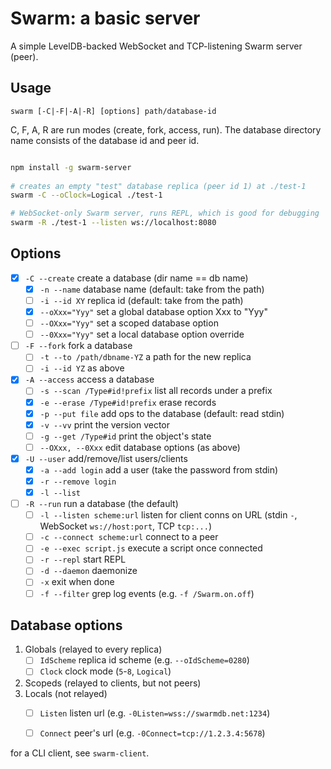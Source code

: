 # Swarm: a basic server

A simple LevelDB-backed WebSocket and TCP-listening Swarm server (peer).

## Usage

    swarm [-C|-F|-A|-R] [options] path/database-id

C, F, A, R are run modes (create, fork, access, run).
The database directory name consists of the database id and peer id.

```bash

npm install -g swarm-server
    
# creates an empty "test" database replica (peer id 1) at ./test-1
swarm -C --oClock=Logical ./test-1

# WebSocket-only Swarm server, runs REPL, which is good for debugging
swarm -R ./test-1 --listen ws://localhost:8080
```

## Options

- [x] `-C --create` create a database (dir name == db name)
    - [x] `-n --name` database name (default: take from the path)
    - [ ] `-i --id XY` replica id (default: take from the path)
    - [x] `--oXxx="Yyy"` set a global database option Xxx to "Yyy"
    - [ ] `--OXxx="Yyy"` set a scoped database option 
    - [ ] `--0Xxx="Yyy"` set a local database option override
- [ ] `-F --fork` fork a database
    - [ ] `-t --to /path/dbname-YZ` a path for the new replica
    - [ ] `-i --id YZ` as above
- [x] `-A --access` access a database
    - [ ] `-s --scan /Type#id!prefix` list all records under a prefix
    - [x] `-e --erase /Type#id!prefix` erase records
    - [x] `-p --put file` add ops to the database (default: read stdin)
    - [x] `-v --vv` print the version vector
    - [ ] `-g --get /Type#id` print the object's state 
    - [ ] `--OXxx, --0Xxx` edit database options (as above)
- [x] `-U --user` add/remove/list users/clients
    - [x] `-a --add login` add a user (take the password from stdin)
    - [x] `-r --remove login`
    - [x] `-l --list`
- [ ] `-R --run` run a database (the default)
    - [ ] `-l --listen scheme:url` listen for client conns on URL
                (stdin `-`, WebSocket `ws://host:port`, TCP `tcp:...`)
    - [ ] `-c --connect scheme:url` connect to a peer
    - [ ] `-e --exec script.js` execute a script once connected
    - [ ] `-r --repl` start REPL
    - [ ] `-d --daemon` daemonize
    - [ ] `-x` exit when done
    - [ ] `-f --filter` grep log events (e.g. `-f /Swarm.on.off`)

## Database options

1. Globals (relayed to every replica)
    - [ ] `IdScheme` replica id scheme (e.g. `--oIdScheme=0280`)
    - [ ] `Clock` clock mode (`5`-`8`, `Logical`)
2. Scopeds (relayed to clients, but not peers)
3. Locals (not relayed)
    - [ ] `Listen` listen url (e.g. `-0Listen=wss://swarmdb.net:1234`)
    - [ ] `Connect` peer's url (e.g. `-0Connect=tcp://1.2.3.4:5678`)


for a CLI client, see `swarm-client`.
